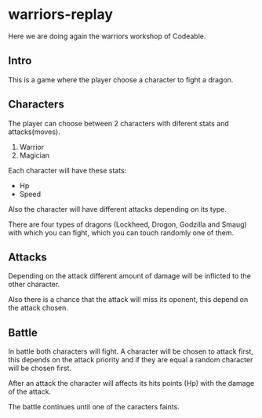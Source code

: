 # warriors-replay

Here we are doing again the warriors workshop of Codeable.

## Intro

This is a game where the player choose a character to fight a dragon.

## Characters

The player can choose between 2 characters with diferent stats and attacks(moves).

1. Warrior
2. Magician

Each character will have these stats:

- Hp
- Speed

Also the character will have different attacks depending on its type.

There are four types of dragons (Lockheed, Drogon, Godzilla and Smaug) with which you can fight, which you can touch randomly one of them.

## Attacks

Depending on the attack different amount of damage will be inflicted to the other character.

Also there is a chance that the attack will miss its oponent, this depend on the attack chosen.

## Battle

In battle both characters will fight.
A character will be chosen to attack first, this depends on the attack priority and if they are equal a random character will be chosen first.

After an attack the character will affects its hits points (Hp) with the damage of the attack.

The battle continues until one of the caracters faints.
